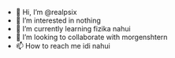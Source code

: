 - 👋 Hi, I’m @realpsix
- 👀 I’m interested in nothing
- 🌱 I’m currently learning fizika nahui
- 💞️ I’m looking to collaborate with morgenshtern
- 📫 How to reach me idi nahui

<!---
realpsix/realpsix is a ✨ special ✨ repository because its `README.md` (this file) appears on your GitHub profile.
You can click the Preview link to take a look at your changes.
--->
